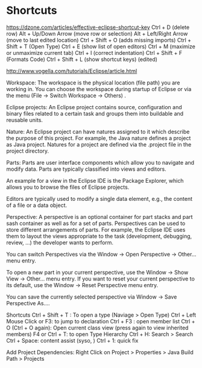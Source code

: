 # Shortcuts
https://dzone.com/articles/effective-eclipse-shortcut-key
Ctrl + D (delete row)
Alt + Up/Down Arrow (move row or selection)
Alt + Left/Right Arrow (move to last edited location)
Ctrl + Shift + O (adds missing imports)
Ctrl + Shift + T (Open Type)
Ctrl + E (show list of open editors)
Ctrl + M (maximize or unmaximize current tab)
Ctrl + I (correct indentation)
Ctrl + Shift + F (Formats Code)
Ctrl + Shift + L (show shortcut keys) (edited)

http://www.vogella.com/tutorials/Eclipse/article.html

Workspace: The workspace is the physical location (file path) you are working in.
You can choose the workspace during startup of Eclipse or via the menu (File → Switch Workspace → Others) .

Eclipse projects:  An Eclipse project contains source, configuration and binary files related to a certain task and groups them into buildable and reusable units.

Nature: An Eclipse project can have natures assigned to it which describe the purpose of this project. For example, the Java nature defines a project as Java project. Natures for a project are defined via the .project file in the project directory.

Parts:  Parts are user interface components which allow you to navigate and modify data.
Parts are typically classified into views and editors.

 An example for a view in the Eclipse IDE is the Package Explorer, which allows you to browse the files of Eclipse projects.

 Editors are typically used to modify a single data element, e.g., the content of a file or a data object.

 Perspective: A perspective is an optional container for part stacks and part sash container as well as for a set of parts. Perspectives can be used to store different arrangements of parts. For example, the Eclipse IDE uses them to layout the views appropriate to the task (development, debugging, review, ...) the developer wants to perform.

 You can switch Perspectives via the Window → Open Perspective → Other... menu entry.

 To open a new part in your current perspective, use the Window → Show View → Other... menu entry.
 If you want to reset your current perspective to its default, use the Window → Reset Perspective menu entry.

 You can save the currently selected perspective via Window → Save Perspective As....


 Shortcuts
 Ctrl + Shift + T : To open a type (Naviage > Open Type)
 Ctrl + Left Mouse Click or F3: to jump to declaration
 Ctrl + F3 : open member list
 Ctrl + O (Ctrl + O again): Open current class view (press again to view inherited members)
 F4 or Ctrl + T: to open Type Hierarchy
 Ctrl + H: Search > Search
 Ctrl + Space: content assist
 (syso, )
 Ctrl + 1: quick fix


 Add Project Dependencies: Right Click on Project > Properties > Java Build Path > Projects







